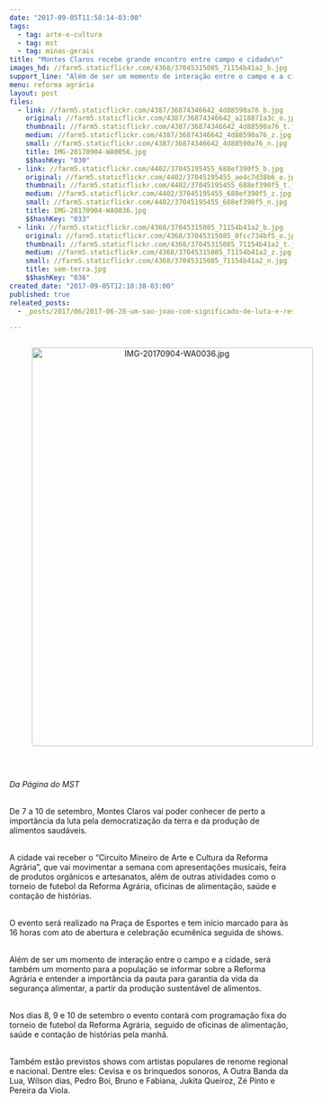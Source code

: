 ```yaml
---
date: "2017-09-05T11:58:14-03:00"
tags:
  - tag: arte-e-cultura
  - tag: mst
  - tag: minas-gerais
title: "Montes Claros recebe grande encontro entre campo e cidade\n"
images_hd: //farm5.staticflickr.com/4368/37045315085_71154b41a2_b.jpg
support_line: "Além de ser um momento de interação entre o campo e a cidade, será também um momento para a população se informar sobre a Reforma Agrária e entender a importância da pauta para garantia da vida da segurança alimentar."
menu: reforma agrária
layout: post
files:
  - link: //farm5.staticflickr.com/4387/36874346642_4d88590a76_b.jpg
    original: //farm5.staticflickr.com/4387/36874346642_a218871a3c_o.jpg
    thumbnail: //farm5.staticflickr.com/4387/36874346642_4d88590a76_t.jpg
    medium: //farm5.staticflickr.com/4387/36874346642_4d88590a76_z.jpg
    small: //farm5.staticflickr.com/4387/36874346642_4d88590a76_n.jpg
    title: IMG-20170904-WA0056.jpg
    $$hashKey: "030"
  - link: //farm5.staticflickr.com/4402/37045195455_688ef390f5_b.jpg
    original: //farm5.staticflickr.com/4402/37045195455_ae4c7d38b6_o.jpg
    thumbnail: //farm5.staticflickr.com/4402/37045195455_688ef390f5_t.jpg
    medium: //farm5.staticflickr.com/4402/37045195455_688ef390f5_z.jpg
    small: //farm5.staticflickr.com/4402/37045195455_688ef390f5_n.jpg
    title: IMG-20170904-WA0036.jpg
    $$hashKey: "033"
  - link: //farm5.staticflickr.com/4368/37045315085_71154b41a2_b.jpg
    original: //farm5.staticflickr.com/4368/37045315085_0fcc734bf5_o.jpg
    thumbnail: //farm5.staticflickr.com/4368/37045315085_71154b41a2_t.jpg
    medium: //farm5.staticflickr.com/4368/37045315085_71154b41a2_z.jpg
    small: //farm5.staticflickr.com/4368/37045315085_71154b41a2_n.jpg
    title: sem-terra.jpg
    $$hashKey: "036"
created_date: "2017-09-05T12:10:38-03:00"
published: true
releated_posts:
  - _posts/2017/06/2017-06-28-um-sao-joao-com-significado-de-luta-e-resgate-da-cultura-popular.md

---
```

<div style="text-align:center">
<figure class="image" style="display:inline-block"><img alt="IMG-20170904-WA0036.jpg" height="707" src="//farm5.staticflickr.com/4402/37045195455_688ef390f5_b.jpg" width="500" />
<figcaption></figcaption>
</figure>
</div>

<p>&nbsp;</p>

<p><em>Da P&aacute;gina do MST&nbsp;</em></p>

<p><br />
De 7 a 10 de setembro, Montes Claros vai poder conhecer de perto a import&acirc;ncia da luta pela democratiza&ccedil;&atilde;o da terra e da produ&ccedil;&atilde;o de alimentos saud&aacute;veis.</p>

<p><br />
A cidade vai receber o &ldquo;Circuito Mineiro de Arte e Cultura da Reforma Agr&aacute;ria&rdquo;, que vai movimentar a semana com apresenta&ccedil;&otilde;es musicais, feira de produtos org&acirc;nicos e artesanatos, al&eacute;m de outras atividades como o torneio de futebol da Reforma Agr&aacute;ria, oficinas de alimenta&ccedil;&atilde;o, sa&uacute;de e conta&ccedil;&atilde;o de hist&oacute;rias.&nbsp;</p>

<p><br />
O evento ser&aacute; realizado na Pra&ccedil;a de Esportes e tem in&iacute;cio marcado para &agrave;s 16 horas com ato de abertura e celebra&ccedil;&atilde;o ecum&ecirc;nica seguida de shows.</p>

<p><br />
Al&eacute;m de ser um momento de intera&ccedil;&atilde;o entre o campo e a cidade, ser&aacute; tamb&eacute;m um momento para a popula&ccedil;&atilde;o se informar sobre a Reforma Agr&aacute;ria e entender a import&acirc;ncia da pauta para garantia da vida da seguran&ccedil;a alimentar, a partir da produ&ccedil;&atilde;o sustent&aacute;vel de alimentos.&nbsp;</p>

<p><br />
Nos dias 8, 9 e 10 de setembro o evento contar&aacute; com programa&ccedil;&atilde;o fixa do torneio de futebol da Reforma Agr&aacute;ria, seguido de oficinas de alimenta&ccedil;&atilde;o, sa&uacute;de e conta&ccedil;&atilde;o de hist&oacute;rias pela manh&atilde;.</p>

<p><br />
Tamb&eacute;m est&atilde;o previstos shows com artistas populares de renome regional e nacional. Dentre eles: Cevisa e os brinquedos sonoros, A Outra Banda da Lua, Wilson dias, Pedro Boi, Bruno e Fabiana, Jukita Queiroz, Z&eacute; Pinto e Pereira da Viola.</p>

<p>&nbsp;</p>
